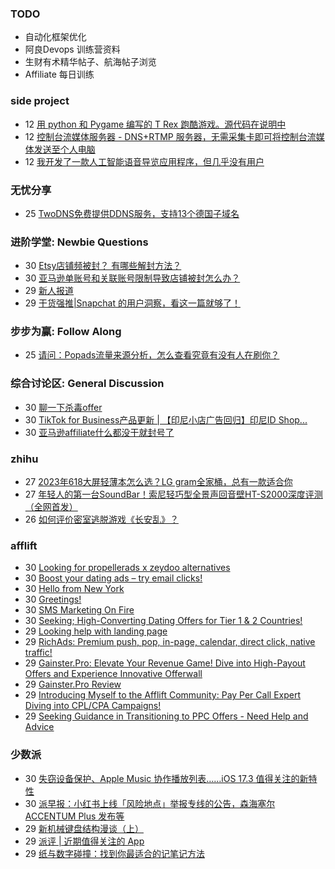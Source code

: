### TODO
-  自动化框架优化
-  阿良Devops 训练营资料
-  生财有术精华帖子、航海帖子浏览
-  Affiliate 每日训练

### side project
<!-- sideproject:START -->
-  12 [用 python 和 Pygame 编写的 T Rex 跑酷游戏。源代码在说明中](https://www.youtube.com/watch?v=pZySIXSelCA)
-  12 [控制台流媒体服务器 - DNS+RTMP 服务器，无需采集卡即可将控制台流媒体发送至个人电脑](https://github.com/Aioros/console-streaming-server)
-  12 [我开发了一款人工智能语音导览应用程序，但几乎没有用户](https://www.reddit.com/r/SideProject/comments/18gpp0e/ive_built_an_ai_audio_tour_app_but_have_almost_no/)<!-- sideproject:END -->


### 无忧分享
<!-- ruyo:START -->
-  25 [TwoDNS免费提供DDNS服务，支持13个德国子域名](https://51.ruyo.net/18595.html)<!-- ruyo:END -->

### 进阶学堂: Newbie Questions
<!-- advertcn1:START -->
-  30 [Etsy店铺频被封？ 有哪些解封方法？](https://www.advertcn.com/thread-113871-1-1.html)
-  30 [亚马逊单账号和关联账号限制导致店铺被封怎么办？](https://www.advertcn.com/thread-113868-1-1.html)
-  29 [新人报道](https://www.advertcn.com/thread-113863-1-1.html)
-  29 [干货强推|Snapchat 的用户洞察，看这一篇就够了！](https://www.advertcn.com/thread-113860-1-1.html)<!-- advertcn1:END -->

### 步步为赢: Follow Along
<!-- advertcn2:START -->
-  25 [请问：Popads流量来源分析，怎么查看究竟有没有人在刷你？](https://www.advertcn.com/thread-113807-1-1.html)<!-- advertcn2:END -->

### 综合讨论区: General Discussion
<!-- advertcn3:START -->
-  30 [聊一下杀毒offer](https://www.advertcn.com/thread-113872-1-1.html)
-  30 [TikTok for Business产品更新 | 【印尼小店广告回归】印尼ID Shop...](https://www.advertcn.com/thread-113870-1-1.html)
-  30 [亚马逊affiliate什么都没干就封号了](https://www.advertcn.com/thread-113866-1-1.html)<!-- advertcn3:END -->


### zhihu
<!-- zhihu:START -->
-  27 [2023年618大屏轻薄本怎么选？LG gram全家桶，总有一款适合你](http://zhuanlan.zhihu.com/p/632641888?utm_campaign=rss&utm_medium=rss&utm_source=rss&utm_content=title)
-  27 [年轻人的第一台SoundBar！索尼轻巧型全景声回音壁HT-S2000深度评测（全网首发）](http://zhuanlan.zhihu.com/p/630990296?utm_campaign=rss&utm_medium=rss&utm_source=rss&utm_content=title)
-  26 [如何评价密室逃脱游戏《长安乱》？](http://www.zhihu.com/question/563950552/answer/3045961312?utm_campaign=rss&utm_medium=rss&utm_source=rss&utm_content=title)<!-- zhihu:END -->

### afflift
<!-- afflift:START -->
-  30 [Looking for propellerads x zeydoo alternatives](https://afflift.com/f/threads/looking-for-propellerads-x-zeydoo-alternatives.12550/)
-  30 [Boost your dating ads – try email clicks!](https://afflift.com/f/threads/boost-your-dating-ads-%E2%80%93-try-email-clicks.12123/)
-  30 [Hello from New York](https://afflift.com/f/threads/hello-from-new-york.12537/)
-  30 [Greetings!](https://afflift.com/f/threads/greetings.12450/)
-  30 [SMS Marketing On Fire](https://afflift.com/f/threads/sms-marketing-on-fire.7169/)
-  30 [Seeking; High-Converting Dating Offers for Tier 1 &amp; 2 Countries!](https://afflift.com/f/threads/seeking-high-converting-dating-offers-for-tier-1-2-countries.12549/)
-  29 [Looking help with landing page](https://afflift.com/f/threads/looking-help-with-landing-page.12546/)
-  29 [RichAds: Premium push, pop, in-page, calendar, direct click, native traffic!](https://afflift.com/f/threads/richads-premium-push-pop-in-page-calendar-direct-click-native-traffic.991/)
-  29 [Gainster.Pro: Elevate Your Revenue Game! Dive into High-Payout Offers and Experience Innovative Offerwall](https://afflift.com/f/threads/gainster-pro-elevate-your-revenue-game-dive-into-high-payout-offers-and-experience-innovative-offerwall.12302/)
-  29 [Gainster.Pro Review](https://afflift.com/f/threads/gainster-pro-review.12548/)
-  29 [Introducing Myself to the Afflift Community: Pay Per Call Expert Diving into CPL/CPA Campaigns!](https://afflift.com/f/threads/introducing-myself-to-the-afflift-community-pay-per-call-expert-diving-into-cpl-cpa-campaigns.12516/)
-  29 [Seeking Guidance in Transitioning to PPC Offers - Need Help and Advice](https://afflift.com/f/threads/seeking-guidance-in-transitioning-to-ppc-offers-need-help-and-advice.12547/)<!-- afflift:END -->

### 少数派
<!-- sspai:START -->
-  30 [失窃设备保护、Apple Music 协作播放列表……iOS 17.3 值得关注的新特性](https://sspai.com/post/86155)
-  30 [派早报：小红书上线「风险地点」举报专线的公告，森海塞尔 ACCENTUM Plus 发布等](https://sspai.com/post/86177)
-  29 [新机械键盘结构漫谈（上）](https://sspai.com/prime/story/mechanic-keyboard-structures-01)
-  29 [派评 | 近期值得关注的 App](https://sspai.com/post/86166)
-  29 [纸与数字碰撞：找到你最适合的记笔记方法](https://sspai.com/post/85800)<!-- sspai:END -->
